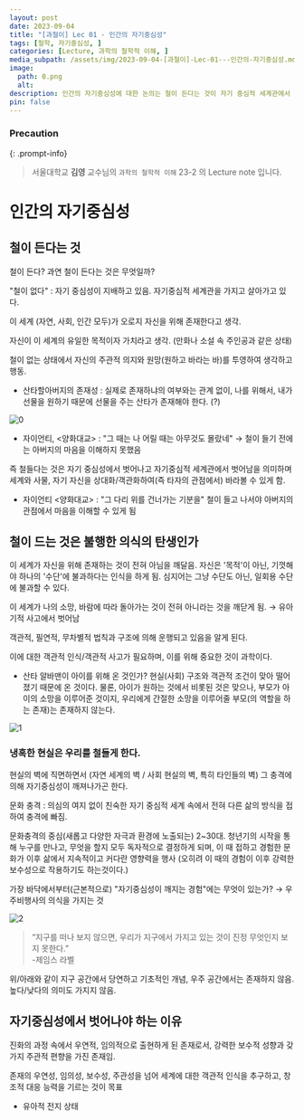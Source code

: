 ```yaml
---
layout: post
date: 2023-09-04
title: "[과철이] Lec 01 - 인간의 자기중심성"
tags: [철학, 자기중심성, ]
categories: [Lecture, 과학의 철학적 이해, ]
media_subpath: /assets/img/2023-09-04-[과철이]-Lec-01---인간의-자기중심성.md
image:
  path: 0.png
  alt:  
description: 인간의 자기중심성에 대한 논의는 철이 든다는 것이 자기 중심적 세계관에서 벗어나 상대화된 시각을 갖는 것을 의미한다고 설명한다. 철이 든다는 것은 자신이 세계의 유일한 목적이 아님을 깨닫고, 객관적 사고를 통해 현실을 이해하는 과정이다. 현실의 벽에 직면하면서 자기중심성이 깨지고, 다양한 문화적 경험이 이후 삶에 큰 영향을 미친다. 궁극적으로, 객관적 인식을 추구하고 창조적 대응 능력을 기르는 것이 목표이다.
pin: false
---
```



### Precaution


{: .prompt-info}


> 서울대학교 **김영** 교수님의 `과학의 철학적 이해` 23-2 의 Lecture note 입니다. 


# 인간의 자기중심성


## 철이 든다는 것


철이 든다? 과연 철이 든다는 것은 무엇일까?


"철이 없다" : 자기 중심성이 지배하고 있음. 자기중심적 세계관을 가지고 살아가고 있다.


이 세계 (자연, 사회, 인간 모두)가 오로지 자신을 위해 존재한다고 생각.


자신이 이 세계의 유일한 목적이자 가치라고 생각. (만화나 소설 속 주인공과 같은 상태)


철이 없는 상태에서 자신의 주관적 의지와 원망(원하고 바라는 바)를 투영하여 생각하고 행동.

- 산타할아버지의 존재성 : 실제로 존재하냐의 여부와는 관계 없이, 나를 위해서, 내가 선물을 원하기 때문에 선물을 주는 산타가 존재해야 한다. (?)

![0](/0.png)

- 자이언티, <양화대교> : "그 때는 나 어릴 때는 아무것도 몰랐네" → 철이 들기 전에는 아버지의 마음을 이해하지 못했음

즉 철들다는 것은 자기 중심성에서 벗어나고 자기중심적 세계관에서 벗어남을 의미하며 세계와 사물, 자기 자신을 상대화/객관화하여(즉 타자의 관점에서) 바라볼 수 있게 함.

- 자이언티 <양화대교> : "그 다리 위를 건너가는 기분을" 철이 들고 나서야 아버지의 관점에서 마음을 이해할 수 있게 됨

## 철이 드는 것은 불행한 의식의 탄생인가


이 세계가 자신을 위해 존재하는 것이 전혀 아님을 깨달음.
자신은 '목적'이 아닌, 기껏해야 하나의 '수단'에 불과하다는 인식을 하게 됨. 심지어는 그냥 수단도 아닌, 일회용 수단에 불과할 수 있다.


이 세계가 나의 소망, 바람에 따라 돌아가는 것이 전혀 아니라는 것을 깨닫게 됨. → 유아기적 사고에서 벗어남


객관적, 필연적, 무차별적 법칙과 구조에 의해 운행되고 있음을 알게 된다.


이에 대한 객관적 인식/객관적 사고가 필요하며, 이를 위해 중요한 것이 과학이다. 

- 산타 알바맨이 아이를 위해 온 것인가? 현실(사회) 구조와 객관적 조건이 맞아 떨어졌기 때문에 온 것이다. 물론, 아이가 원하는 것에서 비롯된 것은 맞으나, 부모가 아이의 소망을 이루어준 것이지, 우리에게 간절한 소망을 이루어줄 부모(의 역할을 하는 존재)는 존재하지 않는다.

![1](/1.png)


### 냉혹한 현실은 우리를 철들게 한다. 


현실의 벽에 직면하면서 (자연 세계의 벽 / 사회 현실의 벽, 특히 타인들의 벽) 그 충격에 의해 자기중심성이 깨져나가곤 한다.


문화 충격 : 의심의 여지 없이 친숙한 자기 중심적 세계 속에서 전혀 다른 삶의 방식을 접하여 충격에 빠짐.


문화충격의 중심(새롭고 다양한 자극과 환경에 노출되는) 2~30대.
청년기의 시작을 통해 누구를 만나고, 무엇을 할지 모두 독자적으로 결정하게 되며, 이 때 접하고 경험한 문화가 이후 삶에서 지속적이고 커다란 영향력을 행사 (오히려 이 때의 경험이 이후 강력한 보수성으로 작용하기도 하는것이다.)


가장 바닥에서부터(근본적으로) "자기중심성이 깨지는 경험"에는 무엇이 있는가? → 우주비행사의 의식을 가지는 것


![2](/2.png)


> “지구를 떠나 보지 않으면, 우리가 지구에서 가지고 있는 것이 진정 무엇인지 보지 못한다.”  
> -제임스 라벨


위/아래와 같이 지구 공간에서 당연하고 기초적인 개념, 우주 공간에서는 존재하지 않음. 높다/낮다의 의미도 가지지 않음.


## 자기중심성에서 벗어나야 하는 이유


진화의 과정 속에서 우연적, 임의적으로 출현하게 된 존재로서, 강력한 보수적 성향과 갖가지 주관적 편향을 가진 존재임.


존재의 우연성, 임의성, 보수성, 주관성을 넘어 세계에 대한 객관적 인식을 추구하고, 창조적 대응 능력을 기르는 것이 목표

- 유아적 전지 상태


<script>
  window.MathJax = {
    tex: {
      macros: {
        R: "\\mathbb{R}",
        N: "\\mathbb{N}",
        Z: "\\mathbb{Z}",
        Q: "\\mathbb{Q}",
        C: "\\mathbb{C}",
        proj: "\\operatorname{proj}",
        rank: "\\operatorname{rank}",
        im: "\\operatorname{im}",
        dom: "\\operatorname{dom}",
        codom: "\\operatorname{codom}",
        argmax: "\\operatorname*{arg\,max}",
        argmin: "\\operatorname*{arg\,min}",
        "\\{": "\\lbrace",
        "\\}": "\\rbrace",
        sub: "\\subset",
        sup: "\\supset",
        sube: "\\subseteq",
        supe: "\\supseteq"
      },
      tags: "ams",
      strict: false, 
      inlineMath: [["$", "$"], ["\\(", "\\)"]],
      displayMath: [["$$", "$$"], ["\\[", "\\]"]]
    },
    options: {
      skipHtmlTags: ["script", "noscript", "style", "textarea", "pre"]
    }
  };
</script>
<script async src="https://cdn.jsdelivr.net/npm/mathjax@3/es5/tex-mml-chtml.js"></script>
